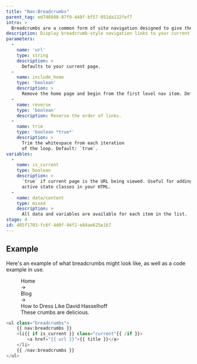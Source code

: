 ```yaml
---
title: "Nav:Breadcrumbs"
parent_tag: ed746608-87f9-448f-bf57-051da132fef7
intro: >
  Breadcrumbs are a common form of site navigation designed to give the user context with hierarchy in mind. Much like the crumbs left by a certain little German boy — they lead from wherever you are, all the way back home.
description: Display breadcrumb-style navigation links to your current page.
parameters:
  -
    name: 'url'
    type: string
    description: >
      Defaults to your current page.
  -
    name: include_home
    type: 'boolean'
    description: >
      Remove the home page and begin from the first level nav item. Default: `true`.
  -
    name: reverse
    type: 'boolean'
    description: Reverse the order of links.
  -
    name: trim
    type: 'boolean *true*'
    description: >
      Trim the whitespace from each iteration
      of the loop. Default: `true`.
variables:
  -
    name: is_current
    type: boolean
    description: >
      `true` if current page is the URL being viewed. Useful for adding
      active state classes in your HTML.
  -
    name: data/content
    type: mixed
    description: >
      All data and variables are available for each item in the list.
stage: 4
id: 485f1703-fc6f-4d0f-94f2-e84ae625e1b7
---
```

## Example

Here's an example of what breadcrumbs might look like, as well as a code example in use.

<figure>
    <div class="flex font-mono">
      <div class="mr-4">Home</div>
      <div class="mr-4">&rarr;</div>
      <div class="mr-4">Blog</div>
      <div class="mr-4">&rarr;</div>
      <div class="mr-4 text-pink-hot font-bold">How to Dress Like David Hasselhoff</div>
    </div>
    <figcaption>These crumbs are delicious.</figcaption>
</figure>

``` php
<ul class="breadcrumbs">
    {{ nav:breadcrumbs }}
    <li{{ if is_current }} class="current"{{ /if }}>
        <a href="{{ url }}">{{ title }}</a>
    </li>
    {{ /nav:breadcrumbs }}
</ul>
```
